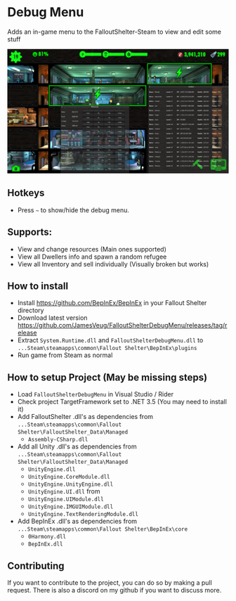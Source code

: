 ﻿# Debug Menu

Adds an in-game menu to the FalloutShelter-Steam to view and edit some stuff

![Alt text](https://github.com/JamesVeug/FalloutShelterDebugMenu/blob/main/github.png?raw=true "a title")

## Hotkeys
- Press `~` to show/hide the debug menu.

## Supports:
- View and change resources (Main ones supported)
- View all Dwellers info and spawn a random refugee
- View all Inventory and sell individually (Visually broken but works)


## How to install
- Install https://github.com/BepInEx/BepInEx in your Fallout Shelter directory
- Download latest version https://github.com/JamesVeug/FalloutShelterDebugMenu/releases/tag/release
- Extract `System.Runtime.dll` and `FalloutShelterDebugMenu.dll` to `...Steam\steamapps\common\Fallout Shelter\BepInEx\plugins`
- Run game from Steam as normal


## How to setup Project (May be missing steps)
- Load `FalloutShelterDebugMenu` in Visual Studio / Rider
- Check project TargetFramework set to .NET 3.5 (You may need to install it)
- Add FalloutShelter .dll's as dependencies from `...Steam\steamapps\common\Fallout Shelter\FalloutShelter_Data\Managed`
  - `Assembly-CSharp.dll`
- Add all Unity .dll's as dependencies from `...Steam\steamapps\common\Fallout Shelter\FalloutShelter_Data\Managed`
  - `UnityEngine.dll`
  - `UnityEngine.CoreModule.dll`
  - `UnityEngine.UnityEngine.dll`
  - `UnityEngine.UI.dll` from
  - `UnityEngine.UIModule.dll`
  - `UnityEngine.IMGUIModule.dll`
  - `UnityEngine.TextRenderingModule.dll`
- Add BepInEx .dll's as dependencies from `...Steam\steamapps\common\Fallout Shelter\BepInEx\core`
  - `0Harmony.dll`
  - `BepInEx.dll`


## Contributing
If you want to contribute to the project, you can do so by making a pull request.
There is also a discord on my github if you want to discuss more.